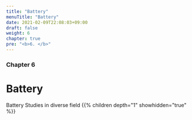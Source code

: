 ```yaml
---
title: "Battery"
menuTitle: "Battery"
date: 2021-02-09T22:08:03+09:00
draft: false
weight: 6
chapter: true
pre: "<b>6. </b>"
---
```


### Chapter 6

# Battery

Battery Studies in diverse field
{{% children depth="1" showhidden="true" %}}

